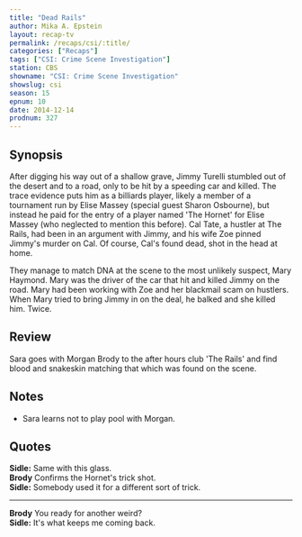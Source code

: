 ```yaml
---
title: "Dead Rails"
author: Mika A. Epstein
layout: recap-tv
permalink: /recaps/csi/:title/
categories: ["Recaps"]
tags: ["CSI: Crime Scene Investigation"]
station: CBS
showname: "CSI: Crime Scene Investigation"
showslug: csi
season: 15  
epnum: 10  
date: 2014-12-14
prodnum: 327  
---
```


## Synopsis

After digging his way out of a shallow grave, Jimmy Turelli stumbled out of the desert and to a road, only to be hit by a speeding car and killed. The trace evidence puts him as a billiards player, likely a member of a tournament run by Elise Massey (special guest Sharon Osbourne), but instead he paid for the entry of a player named 'The Hornet' for Elise Massey (who neglected to mention this before). Cal Tate, a hustler at The Rails, had been in an argument with Jimmy, and his wife Zoe pinned Jimmy's murder on Cal. Of course, Cal's found dead, shot in the head at home.

They manage to match DNA at the scene to the most unlikely suspect, Mary Haymond. Mary was the driver of the car that hit and killed Jimmy on the road. Mary had been working with Zoe and her blackmail scam on hustlers. When Mary tried to bring Jimmy in on the deal, he balked and she killed him. Twice.

## Review

Sara goes with Morgan Brody to the after hours club 'The Rails' and find blood and snakeskin matching that which was found on the scene.

## Notes

* Sara learns not to play pool with Morgan.

## Quotes

**Sidle:** Same with this glass.  
**Brody** Confirms the Hornet's trick shot.  
**Sidle:** Somebody used it for a different sort of trick.  

- - -

**Brody** You ready for another weird?  
**Sidle:** It's what keeps me coming back.  
